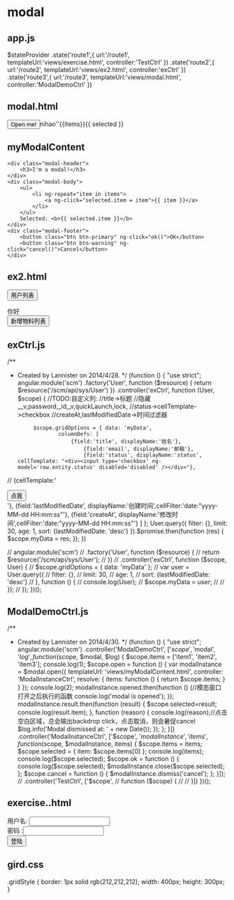 modal
=====
app.js
------- 
   $stateProvider
                    .state('route1',{
                        url:'/route1',
                        templateUrl:'views/exercise.html',
                        controller:'TestCtrl'
                    })
                    .state('route2',{
                        url:'/route2',
                        templateUrl:'views/ex2.html',
                        controller:'exCtrl'
                    })
                    .state('route3',{
                        url:'/route3',
                        templateUrl:'views/modal.html',
                        controller:'ModalDemoCtrl'
                    })
                  
                  
                  
modal.html
----------
<div>
    <script type="text/ng-template" id="123">
        <div class="modal-header">
            <h3>I'm a modal!</h3>
        </div>
        <div class="modal-body">
            <ul>
                <li ng-repeat="item in items">
                    <a ng-click="selected.item = item">{{ item }}</a>
                </li>
            </ul>
            Selected: <b>{{ selected.item }}</b>
        </div>
        <div class="modal-footer">
            <button class="btn btn-primary" ng-click="ok()">OK</button>
            <button class="btn btn-warning" ng-click="cancel()">Cancel</button>
        </div>
    </script>
    <button class="btn" ng-click="open()">Open me!</button>nihao''{{items}}{{ selected }}
</div>

myModalContent
--------------

    <div class="modal-header">
        <h3>I'm a modal!</h3>
    </div>
    <div class="modal-body">
        <ul>
            <li ng-repeat="item in items">
                <a ng-click="selected.item = item">{{ item }}</a>
            </li>
        </ul>
        Selected: <b>{{ selected.item }}</b>
    </div>
    <div class="modal-footer">
        <button class="btn btn-primary" ng-click="ok()">OK</button>
        <button class="btn btn-warning" ng-click="cancel()">Cancel</button>
    </div>


ex2.html
--------
<button ng-click="ex()">用户列表</button>

<div class="gridStyle" ng-grid="gridOptions">你好</div>
        <div ng-controller="mtCtrl">
    <button  ng-click="mt()">新增物料列表</button>
        </div>


exCtrl.js
---------
/**
 * Created by Lannister on 2014/4/28.
 */
(function () {
    "use strict";
    angular.module('scm')
        .factory('User', function ($resource) {
            return $resource('/scm/api/sys/User')
        })
        .controller('exCtrl', function (User, $scope) {
            //TODO:自定义列:
            //title->标题
            //隐藏__v,password,_id,_v,quickLaunch,lock,
            //status->cellTemplate->checkbox
            //createAt,lastModifiedDate->时间过滤器

            $scope.gridOptions = { data: 'myData',
                    columnDefs: [
                        {field:'title', displayName:'姓名'},
                            {field:'email', displayName:'邮箱'},
                            {field:'status', displayName:'status', cellTemplate: "<div><input type='checkbox' ng-model='row.entity.status' disabled='disabled' /></div>"},
//                            {cellTemplate:'<div  ng-controller="ModalDemoCtrl"><button ng-click="open()">点我</button></div>'},
                            {field:'lastModifiedDate', displayName:'创建时间',cellFilter:'date:"yyyy-MM-dd  HH:mm:ss"'},
                            {field:'createAt', displayName:'修改时间',cellFilter:'date:"yyyy-MM-dd  HH:mm:ss"'}
                    ]
            };
            User.query({
                filter: {},
                limit: 30,
                age: 1,
                sort: {lastModifiedDate: 'desc'}
            }).$promise.then(function (res) {
                    $scope.myData = res;
                });
        })

//    angular.module('scm')
//        .factory('User', function ($resource) {
//            return $resource('/scm/api/sys/User');
//        })
//        .controller('exCtrl', function ($scope, User) {
//            $scope.gridOptions = { data: 'myData' };
//            var user = User.query({
//                filter: {},
//                limit: 30,
//                age: 1,
//                sort: {lastModifiedDate: 'desc'}
//            }, function () {
//                console.log(User);
//                $scope.myData = user;
//
//            });
//        });
})();

ModalDemoCtrl.js
----------------
/**
 * Created by Lannister on 2014/4/30.
 */
(function () {
    "use strict";
    angular.module('scm')
        .controller('ModalDemoCtrl', ['$scope', '$modal', '$log',
            function ($scope, $modal, $log) {
                $scope.items = ['item1', 'item2', 'item3'];
                console.log(1);
                $scope.open = function () {
                    var modalInstance = $modal.open({
                        templateUrl: 'views/myModalContent.html',
                        controller: 'ModalInstanceCtrl',
                        resolve: {
                            items: function () {
                                return $scope.items;
                            }
                        }
                    });
                    console.log(2);
                    modalInstance.opened.then(function () {//模态窗口打开之后执行的函数
                        console.log('modal is opened');
                    });
                    modalInstance.result.then(function (result) {
                        $scope.selected=result;
                        console.log(result.item);
                    }, function (reason) {
                        console.log(reason);//点击空白区域，总会输出backdrop click，点击取消，则会暑促cancel
                        $log.info('Modal dismissed at: ' + new Date());
                    });
                };
            }])
        .controller('ModalInstanceCtrl', ['$scope', '$modalInstance', 'items',
            function ($scope, $modalInstance, items) {
                $scope.items = items;
                $scope.selected = {
                    item: $scope.items[0]
                };
                console.log(items);
                console.log($scope.selected);
                $scope.ok = function () {
                    console.log($scope.selected);
                    $modalInstance.close($scope.selected);
                };
                $scope.cancel = function () {
                    $modalInstance.dismiss('cancel');
                };
            }]);
//        .controller('TestCtrl', ['$scope',
//            function ($scope) {
//
//            }])
})();


exercise..html
--------------
<form name="frm" ng-submit="submit()">
<div>用户名: <input type="text"  name="name" ng-model="user.username"/></div>
<div>密码 :<input type="text"  name="password" ng-model="user.password"/></div>
<button type="submit()">登陆</button>
</form>


gird.css
--------
.gridStyle {
    border: 1px solid rgb(212,212,212);
    width: 400px;
    height: 300px;
}
